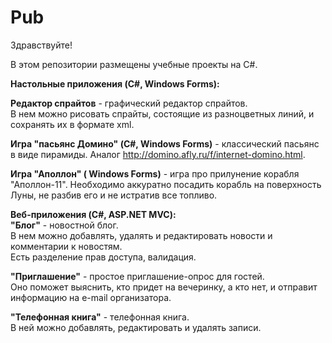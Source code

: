 # Pub
Здравствуйте!

В этом репозитории размещены учебные проекты на C#.

<b>Настольные приложения (C#, Windows Forms):</b><br>

<b>Редактор спрайтов</b> - графический редактор спрайтов.<br>
В нем можно рисовать спрайты, состоящие из разноцветных линий, и сохранять их в формате xml. 

<b>Игра "пасьянс Домино" (C#, Windows Forms)</b> - классический пасьянс в виде пирамиды.
Аналог http://domino.afly.ru/f/internet-domino.html.

<b>Игра "Аполлон" ( Windows Forms)</b> - игра про прилунение корабля "Аполлон-11".
Необходимо аккуратно посадить корабль на поверхность Луны, не разбив его и не истратив все топливо.


<b>Веб-приложения (C#, ASP.NET MVC):</b><br>
<b>"Блог"</b> - новостной блог.<br>
В нем можно добавлять, удалять и редактировать новости и комментарии к новостям.<br>
Есть разделение прав доступа, валидация.

<b>"Приглашение"</b> - простое приглашение-опрос для гостей.<br>
Оно поможет выяснить, кто придет на вечеринку, а кто нет, и отправит информацию на e-mail организатора.

<b>"Телефонная книга"</b> - телефонная книга.<br>
В ней можно добавлять, редактировать и удалять записи.
